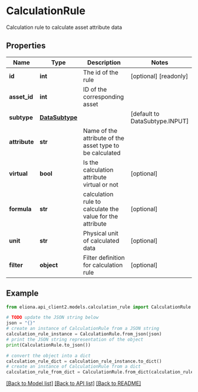 # CalculationRule

Calculation rule to calculate asset attribute data

## Properties

Name | Type | Description | Notes
------------ | ------------- | ------------- | -------------
**id** | **int** | The id of the rule | [optional] [readonly] 
**asset_id** | **int** | ID of the corresponding asset | 
**subtype** | [**DataSubtype**](DataSubtype.md) |  | [default to DataSubtype.INPUT]
**attribute** | **str** | Name of the attribute of the asset type to be calculated | 
**virtual** | **bool** | Is the calculation attribute virtual or not | [optional] 
**formula** | **str** | calculation rule to calculate the value for the attribute | [optional] 
**unit** | **str** | Physical unit of calculated data | [optional] 
**filter** | **object** | Filter definition for calculation rule | [optional] 

## Example

```python
from eliona.api_client2.models.calculation_rule import CalculationRule

# TODO update the JSON string below
json = "{}"
# create an instance of CalculationRule from a JSON string
calculation_rule_instance = CalculationRule.from_json(json)
# print the JSON string representation of the object
print(CalculationRule.to_json())

# convert the object into a dict
calculation_rule_dict = calculation_rule_instance.to_dict()
# create an instance of CalculationRule from a dict
calculation_rule_from_dict = CalculationRule.from_dict(calculation_rule_dict)
```
[[Back to Model list]](../README.md#documentation-for-models) [[Back to API list]](../README.md#documentation-for-api-endpoints) [[Back to README]](../README.md)


